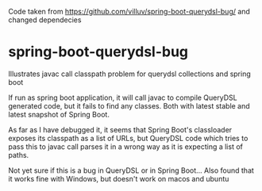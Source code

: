 
Code taken from https://github.com/villuv/spring-boot-querydsl-bug/ and changed dependecies
# spring-boot-querydsl-bug
Illustrates javac call classpath problem for querydsl collections and spring boot

If run as spring boot application, it will call javac to compile QueryDSL generated code, but it fails to find any classes.
Both with latest stable and latest snapshot of Spring Boot.

As far as I have debugged it, it seems that Spring Boot's classloader exposes its classpath as a list of URLs, 
but QueryDSL code which tries to pass this to javac call parses it in a wrong way as it is expecting a list of paths.

Not yet sure if this is a bug in QueryDSL or in Spring Boot... Also found that it works fine with Windows, but doesn't work on macos and ubuntu
